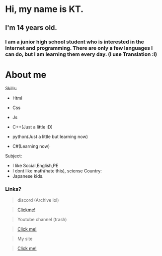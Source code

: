 # Hi, my name is KT.
## I'm 14 years old.
### I am a junior high school student who is interested in the Internet and programming. There are only a few languages I can do, but I am learning them every day. (I use Translation :l)  
# About me

Skills:

* Html

* Css

* Js

* C++(Just a little :D)

* python(Just a little but learning now)

* C#(Learning now)

Subject:
* I like Social,English,PE
* I dont like math(hate this), sciense
Country:
* Japanese kids.

### Links?
> discord (Archive lol)

> [Clickme!](https://discord.gg/uBhTBaQy4K)

> Youtube channel (trash)

> [Click me!](https://www.youtube.com/@KT_____san)

> My site

> [Click me!](https://ktxxxx0828.github.io/KTsite)

<!--
**KTxXxX0828/KTxXxX0828** is a ✨ _special_ ✨ repository because its `README.md` (this file) appears on your GitHub profile.

Here are some ideas to get you started:

- 🔭 I’m currently working on ...
- 🌱 I’m currently learning ...
- 👯 I’m looking to collaborate on ...
- 🤔 I’m looking for help with ...
- 💬 Ask me about ...
- 📫 How to reach me: ...
- 😄 Pronouns: ...
- ⚡ Fun fact: ...
-->
